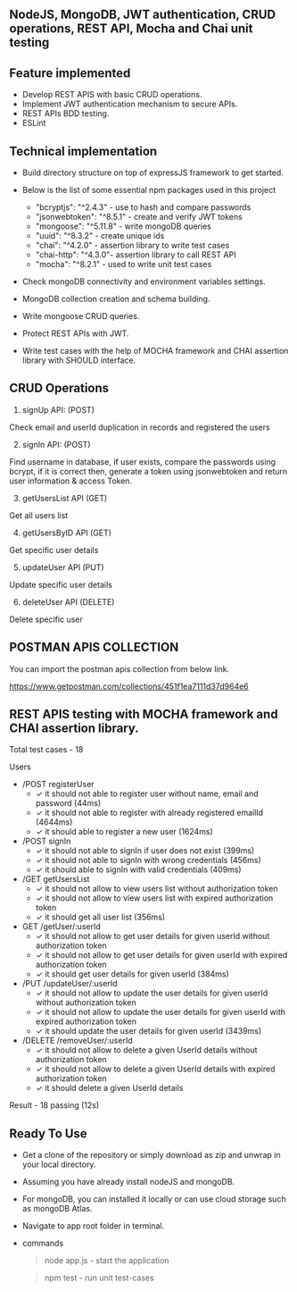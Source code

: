 
## NodeJS, MongoDB, JWT authentication, CRUD operations, REST API, Mocha and Chai unit testing

## Feature implemented

- Develop REST APIS with basic CRUD operations.
- Implement JWT authentication mechanism to secure APIs. 
- REST APIs BDD testing.
- ESLint

## Technical implementation

- Build directory structure on top of expressJS framework to get started.
- Below is the list of some essential npm packages used in this project
  
    - "bcryptjs": "^2.4.3" - use to hash and compare passwords
    - "jsonwebtoken": "^8.5.1" - create and verify JWT tokens 
    - "mongoose": "^5.11.8" - write mongoDB queries
    - "uuid": "^8.3.2" - create unique ids
    - "chai": "^4.2.0" - assertion library to write test cases
    - "chai-http": "^4.3.0"-  assertion library to call REST API
    - "mocha": "^8.2.1" - used to write unit test cases
    
- Check mongoDB connectivity and environment variables settings.
- MongoDB collection creation and schema building.
- Write mongoose CRUD queries.
- Protect REST APIs with JWT.
- Write test cases with the help of MOCHA framework and CHAI assertion library with SHOULD interface.

## CRUD Operations 

1. signUp API: (POST)

Check email and userId duplication in records
and registered the users
   
2. signIn API: (POST) 

Find username in database, if user exists,
compare the passwords using bcrypt, if it is correct
then, generate a token using jsonwebtoken
and return user information & access Token.

3. getUsersList API (GET)

Get all users list

4. getUsersByID API (GET)

Get specific user details

5. updateUser API (PUT)

Update specific user details

6. deleteUser API (DELETE)

Delete specific user

## POSTMAN APIS COLLECTION

You can import the postman apis collection from below link.

https://www.getpostman.com/collections/451f1ea7111d37d964e6

## REST APIS testing with MOCHA framework and CHAI assertion library. 

Total test cases - 18

Users
   -  /POST registerUser
      - ✓ it should not able to register user without name, email and password (44ms)
      - ✓ it should not able to register with already registered emailId (4644ms)
      - ✓ it should able to register a new user (1624ms)
  -   /POST signIn
      - ✓ it should not able to signIn if user does not exist (399ms)
      - ✓ it should not able to signIn with wrong credentials (456ms)
      - ✓ it should able to signIn with valid credentials (409ms)
  -   /GET getUsersList
      - ✓ it should not allow to view users list without authorization token
      - ✓ it should not allow to view users list with expired authorization token
      - ✓ it should get all user list (356ms)
  -   GET /getUser/:userId
      - ✓ it should not allow to get user details for given userId without authorization token
      - ✓ it should not allow to get user details for given userId with expired authorization token
      - ✓ it should get user details for given userId (384ms)
   -  /PUT /updateUser/:userId
      - ✓ it should not allow to update the user details for given userId without authorization token
      - ✓ it should not allow to update the user details for given userId with expired authorization token
      - ✓ it should update the user details for given userId (3439ms)
   -  /DELETE /removeUser/:userId
      - ✓ it should not allow to delete a given UserId details without authorization token
      - ✓ it should not allow to delete a given UserId details with expired authorization token
      - ✓ it should delete a given UserId details
      
 Result - 18 passing (12s)
 
 ## Ready To Use 
 
 - Get a clone of the repository or simply download as zip and unwrap in your local directory.
 - Assuming you have already install nodeJS and mongoDB. 
 - For mongoDB, you can installed it locally or can use cloud storage such as mongoDB Atlas.
 - Navigate to app root folder in terminal.
 - commands
   
   > node app.js - start the application
   
   > npm test - run unit test-cases

 



